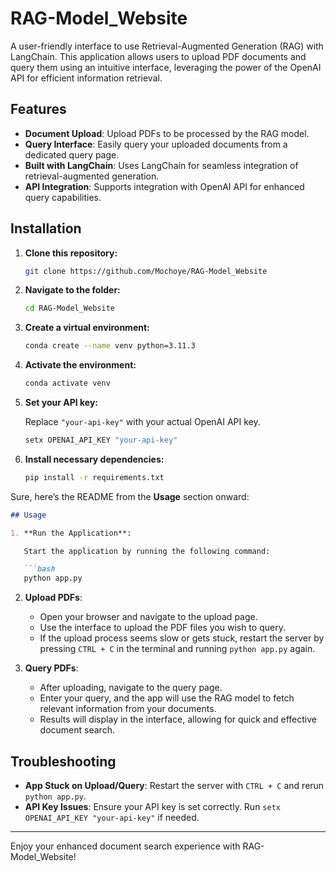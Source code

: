 # RAG-Model_Website

A user-friendly interface to use Retrieval-Augmented Generation (RAG) with LangChain. This application allows users to upload PDF documents and query them using an intuitive interface, leveraging the power of the OpenAI API for efficient information retrieval.

## Features

- **Document Upload**: Upload PDFs to be processed by the RAG model.
- **Query Interface**: Easily query your uploaded documents from a dedicated query page.
- **Built with LangChain**: Uses LangChain for seamless integration of retrieval-augmented generation.
- **API Integration**: Supports integration with OpenAI API for enhanced query capabilities.

## Installation

1. **Clone this repository:**

   ```bash
   git clone https://github.com/Mochoye/RAG-Model_Website
   ```

2. **Navigate to the folder:**

   ```bash
   cd RAG-Model_Website
   ```

3. **Create a virtual environment:**

   ```bash
   conda create --name venv python=3.11.3
   ```

4. **Activate the environment:**

   ```bash
   conda activate venv
   ```

5. **Set your API key:**

   Replace `"your-api-key"` with your actual OpenAI API key.

   ```bash
   setx OPENAI_API_KEY "your-api-key"
   ```

6. **Install necessary dependencies:**

   ```bash
   pip install -r requirements.txt
   ```

Sure, here’s the README from the **Usage** section onward:

```markdown
## Usage

1. **Run the Application**:

   Start the application by running the following command:

   ```bash
   python app.py
   ```

2. **Upload PDFs**:

   - Open your browser and navigate to the upload page.
   - Use the interface to upload the PDF files you wish to query.
   - If the upload process seems slow or gets stuck, restart the server by pressing `CTRL + C` in the terminal and running `python app.py` again.

3. **Query PDFs**:

   - After uploading, navigate to the query page.
   - Enter your query, and the app will use the RAG model to fetch relevant information from your documents.
   - Results will display in the interface, allowing for quick and effective document search.

## Troubleshooting

- **App Stuck on Upload/Query**: Restart the server with `CTRL + C` and rerun `python app.py`.
- **API Key Issues**: Ensure your API key is set correctly. Run `setx OPENAI_API_KEY "your-api-key"` if needed.

---

Enjoy your enhanced document search experience with RAG-Model_Website!
```
